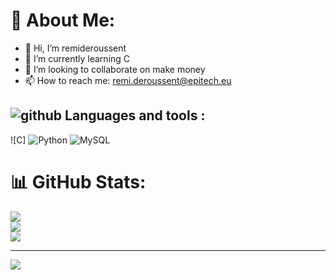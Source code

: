 # 💫 About Me:
- 👋 Hi, I’m remideroussent
- 🌱 I’m currently learning C
- 👀 I’m looking to collaborate on make money
- 📫 How to reach me: remi.deroussent@epitech.eu


## ![github](https://img.icons8.com/?size=30&id=106562&format=png&color=000000) **Languages and tools :**
![C] ![Python](https://img.shields.io/badge/python-3670A0?style=for-the-badge&logo=python&logoColor=ffdd54) ![MySQL](https://img.shields.io/badge/mysql-4479A1.svg?style=for-the-badge&logo=mysql&logoColor=white)
# 📊 GitHub Stats:
![](https://github-readme-stats.vercel.app/api?username=remideroussent&theme=codeSTACKr&hide_border=false&include_all_commits=false&count_private=false)<br/>
![](https://github-readme-streak-stats.herokuapp.com/?user=remideroussent&theme=codeSTACKr&hide_border=false)<br/>
![](https://github-readme-stats.vercel.app/api/top-langs/?username=remideroussent&theme=codeSTACKr&hide_border=false&include_all_commits=false&count_private=false&layout=compact)

---
[![](https://visitcount.itsvg.in/api?id=remideroussent&icon=0&color=0)](https://visitcount.itsvg.in)

<!-- Proudly created with GPRM ( https://gprm.itsvg.in ) -->

